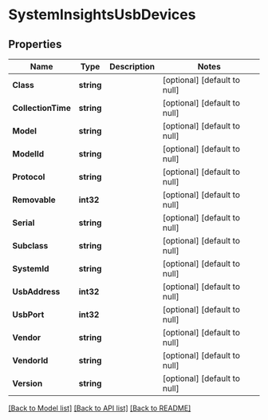 # SystemInsightsUsbDevices

## Properties
Name | Type | Description | Notes
------------ | ------------- | ------------- | -------------
**Class** | **string** |  | [optional] [default to null]
**CollectionTime** | **string** |  | [optional] [default to null]
**Model** | **string** |  | [optional] [default to null]
**ModelId** | **string** |  | [optional] [default to null]
**Protocol** | **string** |  | [optional] [default to null]
**Removable** | **int32** |  | [optional] [default to null]
**Serial** | **string** |  | [optional] [default to null]
**Subclass** | **string** |  | [optional] [default to null]
**SystemId** | **string** |  | [optional] [default to null]
**UsbAddress** | **int32** |  | [optional] [default to null]
**UsbPort** | **int32** |  | [optional] [default to null]
**Vendor** | **string** |  | [optional] [default to null]
**VendorId** | **string** |  | [optional] [default to null]
**Version** | **string** |  | [optional] [default to null]

[[Back to Model list]](../README.md#documentation-for-models) [[Back to API list]](../README.md#documentation-for-api-endpoints) [[Back to README]](../README.md)


